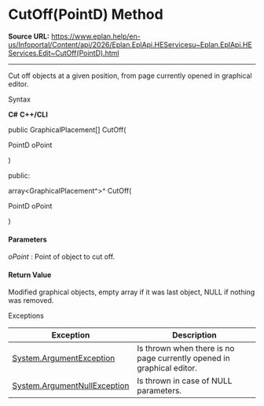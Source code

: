 # CutOff(PointD) Method

**Source URL:** https://www.eplan.help/en-us/Infoportal/Content/api/2026/Eplan.EplApi.HEServicesu~Eplan.EplApi.HEServices.Edit~CutOff(PointD).html

---

Cut off objects at a given position, from page currently opened in graphical editor.

Syntax

**C#**
**C++/CLI**


public GraphicalPlacement[] CutOff( 

   PointD oPoint

)

public:

array<GraphicalPlacement^>^ CutOff( 

   PointD oPoint

)


#### Parameters

*oPoint*
:   Point of object to cut off.

#### Return Value

Modified graphical objects, empty array if it was last object, NULL if nothing was removed.

Exceptions

| Exception | Description |
| --- | --- |
| [System.ArgumentException](#) | Is thrown when there is no page currently opened in graphical editor. |
| [System.ArgumentNullException](#) | Is thrown in case of NULL parameters. |
